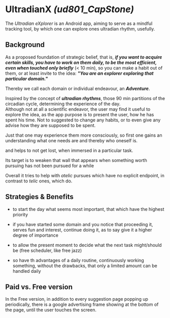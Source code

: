 # UltradianX  _(ud801_CapStone)_

The _Ultradian eXplorer_ is an Android app, 
    aiming to serve as a mindful tracking tool, 
    by which one can explore ones ultradian rhythm, usefully.


## Background

As a proposed foundation of strategic belief, 
    that is, ___if you want to acquire certain skills, 
    you have to work on them daily, to be the most efficient,
    even when touched only briefly___  (< 10 min), 
    so you can make a habit out of them, or at least invite to the idea:
    ___"You are an explorer exploring that particular domain."___

Thereby we call each domain or individual endeavour, 
    an ___Adventure___.

Inspired by the concept of ___ultradian rhythms___, 
    those 90 min partitions of the circadian cycle,
    determining the experience of the day.    
Although not at all a scientific endeavor, 
    the user may find it useful to explore the idea, 
    as the app purpose is to present the user, 
    how he has spent his time. Not to suggested to change any habits, 
    or to even give any advise how they are supposed to be spent. 
    
Just that one may experience them more consciously,
    so first one gains an understanding what one needs are and thereby who oneself is.
    
and helps to not get lost, when immersed in a particular task. 


Its target is to weaken that wall that appears when something worth pursuing
    has not been pursued for a while 

Overall it tries to help with _atelic_ pursues which have no explicit endpoint, 
    in contrast to _telic_ ones, which do.    



## Strategies & Benefits

+ to start the day what seems most important, that which have the highest priority

+ if you have started some domain and you notice that proceeding it,
  serves fun and interest, continue doing it, as to say give it a higher degree of importance

+ to allow the present moment to decide what the next task might/should be
  (free scheduler, like free jazz)

+ so have th advantages of a daily routine, continuously working something, 
  without the drawbacks, that only a limited amount can be handled daily



## Paid vs. Free version

In the Free version, in addition to every suggestion page popping up periodically,
there is a google advertising frame showing at the bottom of the page,
until the user touches the screen.



